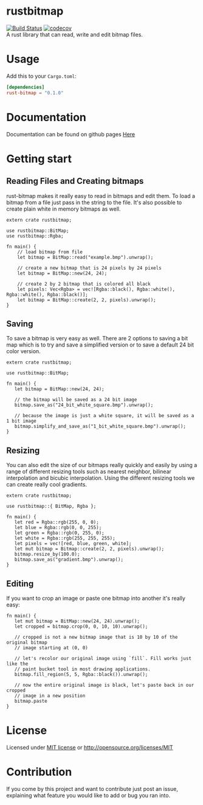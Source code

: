 # rustbitmap
[![Build Status](https://travis-ci.org/AlecDivito/rusty-bitmap.svg?branch=master)](https://travis-ci.org/AlecDivito/rusty-bitmap)
[![codecov](https://codecov.io/gh/AlecDivito/rusty-bitmap/branch/master/graph/badge.svg)](https://codecov.io/gh/AlecDivito/rusty-bitmap)
<br>
A rust library that can read, write and edit bitmap files.

# Usage
Add this to your `Cargo.toml`:

```toml
[dependencies]
rust-bitmap = "0.1.0"
```

# Documentation

Documentation can be found on github pages [Here](https://alecdivito.github.io/rust-bitmap/)

# Getting start

## Reading Files and Creating bitmaps
rust-bitmap makes it really easy to read in bitmaps and edit them. To load a
bitmap from a file just pass in the string to the file. It's also possible to
create plain white in memory bitmaps as well.

```
extern crate rustbitmap;

use rustbitmap::BitMap;
use rustbitmap::Rgba;

fn main() {
    // load bitmap from file
    let bitmap = BitMap::read("example.bmp").unwrap();

    // create a new bitmap that is 24 pixels by 24 pixels
    let bitmap = BitMap::new(24, 24);

    // create 2 by 2 bitmap that is colored all black
    let pixels: Vec<Rgba> = vec![Rgba::black(), Rgba::white(), Rgba::white(), Rgba::black()];
    let bitmap = BitMap::create(2, 2, pixels).unwrap();
}
```

## Saving

To save a bitmap is very easy as well. There are 2 options to saving a bit map
which is to try and save a simplified version or to save a default 24 bit color
version.

```
extern crate rustbitmap;

use rustbitmap::BitMap;

fn main() {
   let bitmap = BitMap::new(24, 24);

   // the bitmap will be saved as a 24 bit image
   bitmap.save_as("24_bit_white_square.bmp").unwrap();
   
   // because the image is just a white square, it will be saved as a 1 bit image
   bitmap.simplify_and_save_as("1_bit_white_square.bmp").unwrap();
}
```

## Resizing

You can also edit the size of our bitmaps really quickly and easily by using
a range of different resizing tools such as nearest neighbor, bilinear interpolation
and bicubic interpolation. Using the different resizing tools we can create really
cool gradients.

```
extern crate rustbitmap;

use rustbitmap::{ BitMap, Rgba };

fn main() {
   let red = Rgba::rgb(255, 0, 0);
   let blue = Rgba::rgb(0, 0, 255);
   let green = Rgba::rgb(0, 255, 0);
   let white = Rgba::rgb(255, 255, 255);
   let pixels = vec![red, blue, green, white];
   let mut bitmap = Bitmap::create(2, 2, pixels).unwrap();
   bitmap.resize_by(100.0);
   bitmap.save_as("gradient.bmp").unwrap();
}
```

## Editing

If you want to crop an image or paste one bitmap into another it's really easy:

```
fn main() {
   let mut bitmap = BitMap::new(24, 24).unwrap();
   let cropped = bitmap.crop(0, 0, 10, 10).unwrap();

   // cropped is not a new bitmap image that is 10 by 10 of the original bitmap
   // image starting at (0, 0)

   // let's recolor our original image using `fill`. Fill works just like the
   // paint bucket tool in most drawing applications.
   bitmap.fill_region(5, 5, Rgba::black()).unwrap();

   // now the entire original image is black, let's paste back in our cropped
   // image in a new position
   bitmap.paste
}
```

# License
Licensed under [MIT license](LICENSE) or http://opensource.org/licenses/MIT

# Contribution
If you come by this project and want to contribute just post an issue, explaining
what feature you would like to add or bug you ran into.
